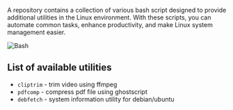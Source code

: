 A repository contains a collection of various bash script designed to provide additional utilities in the Linux environment. With these scripts, you can automate common tasks, enhance productivity, and make Linux system management easier.

![Bash](https://img.shields.io/badge/Bash-3C4549?style=for-the-badge&logo=gnubash&logoColor=white)

## List of available utilities

- `cliptrim` - trim video using ffmpeg
- `pdfcomp` - compress pdf file using ghostscript
- `debfetch` - system information utility for debian/ubuntu 
